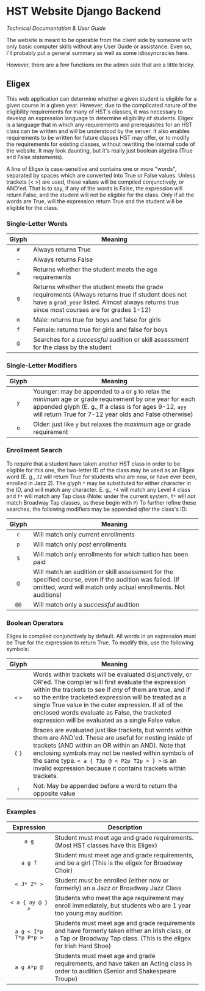 # HST Website Django Backend
*Technical Documentation & User Guide*

The website is meant to be operable from the client side by someone with only basic computer skills without any User Guide or assistance.  Even so, I'll probably put a general summary as well as some idiosyncracies here.

However, there are a few functions on the admin side that are a little tricky.

## Eligex

This web application can determine whether a given student is eligible for a given course in a given year.  However, due to the complicated nature of the eligibility requirements for many of HST's classes, it was necessary to develop an expression language to determine eligibility of students.  Eligex is a language that in which any requirements and prerequisites for an HST class can be written and will be understood by the server.  It also enables requirements to be written for future classes HST may offer, or to modify the requirements for existing classes, without rewriting the internal code of the website.  It may look daunting, but it's really just boolean algebra (True and False statements).

A line of Eligex is case-sensitive and contains one or more "words", separated by spaces which are converted into True or False values.  Unless trackets (< >) are used, these values will be compiled conjunctively, or AND'ed.  That is to say, if any of the words is False, the expression will return False, and the student will not be eligible for the class.  Only if all the words are True, will the expression return True and the student will be eligible for the class.

### Single-Letter Words
Glyph | Meaning
:---: | ---
`#` | Always returns True
`~` | Always returns False
`a` | Returns whether the student meets the age requirements
`g` | Returns whether the student meets the grade requirements (Always returns true if student does not have a `grad_year` listed.  Almost always returns true since most courses are for grades 1-12)
`m` | Male: returns true for boys and false for girls
`f` | Female: returns true for girls and false for boys
`@` | Searches for a *successful* audition or skill assessment for the class by the student
### Single-Letter Modifiers
Glyph | Meaning
:---: | ---
`y` | Younger: may be appended to `a` or `g` to relax the *minimum* age or grade requirement by one year for each appended glyph (E. g., If a class is for ages 9-12, `ayy` will return True for 7-12 year olds and False otherwise)
`o` | Older: just like `y` but relaxes the *maximum* age or grade requirement
### Enrollment Search
To require that a student have taken another HST class in order to be eligible for this one, the two-letter ID of the class may be used as an Eligex word (E. g., `J2` will return True for students who are now, or have ever been, enrolled in Jazz 2).  The glyph `*` may be substituted for either character in the ID, and will match any character.  E. g., `*4` will match any Level 4 class and `T*` will match any Tap class (Note: under the current system, `T*` will *not* match Broadway Tap classes, as these begin with `P`)
To further refine these searches, the following modifiers may be appended *after* the class's ID:

Glyph | Meaning
:---: | ---
`c` | Will match only *current* enrollments
`p` | Will match only *past* enrollments
`$` | Will match only enrollments for which tuition has been paid
`@` | Will match an audition or skill assessment for the specified course, even if the audition was failed.  (If omitted, word will match only actual enrollments. Not auditions)
`@@`| Will match only a *successful* audition

### Boolean Operators

Eligex is compiled conjunctively by default.  All words in an expression must be True for the expression to return True.  To modify this, use the following symbols:

Glyph | Meaning
:---: | ---
`<` `>` | Words within trackets will be evaluated disjunctively, or OR'ed.  The compiler will first evaluate the expression within the trackets to see if *any* of them are true, and if so the entire tracketed expression will be treated as a single True value in the outer expression.  If all of the enclosed words evaluate as False, the tracketed expression will be evaluated as a single False value.
`{` `}` | Braces are evaluated just like trackets, but words within them are AND'ed.  These are useful for nesting inside of trackets (AND within an OR within an AND).  Note that enclosing symbols may not be nested within symbols of the same type.  `< a { T3p @ < P2p T2p > } >` is an invalid expression because it contains trackets within trackets.
`!` | Not: May be appended before a word to return the opposite value

### Examples

Expression | Description
:---: | ---
`a g`| Student must meet age and grade requirements.  (Most HST classes have this Eligex)
`a g f` | Student must meet age and grade requirements, and be a girl (This is the eligex for Broadway Choir)
`< J* Z* >` | Student must be enrolled (either now or formerly) an a Jazz or Broadway Jazz Class
`< a { ay @ } >` | Students who meet the age requirement may enroll immediately, but students who are 1 year too young may audition.
`a g < I*p T*p P*p >` | Students must meet age and grade requirements and have formerly taken either an Irish class, or a Tap or Broadway Tap class. (This is the eligex for Irish Hard Shoe)
`a g A*p @` |  Students must meet age and grade requirements, and have taken an Acting class in order to audition (Senior and Shakespeare Troupe)

<!-- `a g A*p S*p @` | Students must meet age and grade requirements, have taken an Acting class, *and* must have already been in a troupe in order to audition for this class.  This is the eligex
`a g A*p !S*p @` | Students must meet age and grade requirements, and have taken an Acting class, but *not* yet been in a troupe
 -->



<!-- A*	Acting Classes
	AA: Acting A
	AB: Acting B
	A0: Showcase Acting Skit #0 (rarely used) (non-enrollable)
	A1: Showcase Acting Skit #1 (non-enrollable)
	A2: Showcase Acting Skit #2 (non-enrollable)
	A3: Showcase Acting Skit #3 (non-enrollable)
	A4: Showcase Acting Skit #4 (non-enrollable)
	A5: Showcase Acting Skit #5 (non-enrollable)
	A6: Showcase Acting Skit #6 (non-enrollable)
	A7: Showcase Acting Skit #7 (non-enrollable)
	A8: Showcase Acting Skit #8 (non-enrollable)
	A9: Showcase Acting Skit #9 (rarely used) (non-enrollable)
	AI: -> SB (former name)
B*	historical
	BT: Ballet (defunct)
C*	Choirs [Note: The numbers 1 and 2 are used instead of A and B, to avoid the counterintuitive situation of having each choir's name begin with the letter from the code of the other choir]
	C1: Broadway Choir
	C2: A Capella Choir
	CH: -> SB (Coffee House)
D*	historical
	DI: Dance Intensive (defunct)
E*	- not used -
F*	Showcase Finale
	FN: Showcase Finale, all performers in Showcase (non-enrollable)
	F0: 12th grade showcase performers who begin the finale (non-enrollable)
	F1: Finale Group #1 (non-enrollable)
	F2: Finale Group #2 (non-enrollable)
	F3: Finale Group #3 (non-enrollable)
	F4: Finale Group #4 (non-enrollable)
	F5: Finale Group #5 (non-enrollable)
	F6: Finale Group #6 (non-enrollable)
	F7: Finale Group #7 (non-enrollable)
	F8: Finale Group #8 (non-enrollable)
	F9: Finale Group #9 (non-enrollable)
	FX: Finale Group #10 (non-enrollable) [Note: Use Roman Numeral X as mnemonic]
	FY: Finale Group #11 (rarely used) (non-enrollable)
	FZ: Finale Group #12 (rarely used) (non-enrollable)
G*	alternate
	GB: -> SG
H*	Dance Class Genre: Jazz/Hip-Hop
	HB: Boys' Jazz & Hip-Hop
	HJ: Jazz & Hip-Hop
I*	Dance Class Genre: Irish Stepdancing
	IS: Irish Soft Shoe
	IH: Irish Hard Shoe
J*	alternate
	JR: -> SJ
K*	- not used -
L*	historic
	LN: Interpretive Sign Language (defunct)
M*	- not used -
N*	- not used -
O*	- not used -
P*	Dance Class Genre: Broadway Tap [Note: Broadway dance codes use last letter of genre]
	P1: Broadway Tap 1
	P2: Broadway Tap 2
Q*	- not used -
R*	- not used -
S*	Acting Troupes & Shows
	SA: Variety Show (Mnemonic: SA = Silent Auction)
	SB: Travel Troupe (Mnemonic: Uhh... Travel Troupe is made of Antimony, right?)
	SC: Showcase
	SG: Gaithersburg Troupe
	SH: Shakespeare Troupe
	SJ: Junior Troupe
	SR: Senior Troupe
T*	alternate
	TT: -> SB
U*	- not used -
V*	Variety Show
	VS: -> SA
W*	One-Time Workshops
	WX: Tech Crew Workshop
	WW: Wig Team Workshop
	WP: Prop Workshop
	WN: Painting Workshop
X*	Tech Program
	XA: Tech Apps
	XM: Make up team
	XX: Tech Team
Y*	- not used -
Z*	Dance Class Genre: Broadway Jazz [ See note at P* ]
	Z1: Broadway Jazz 1
	Z2: Broadway Jazz 2 -->
<!-- 
#name = 'mAcdonald'
#regex = r'(mac)(.+)'
#foo = re.match(regex,name,flags=re.IGNORECASE)
# bar = Each(foo.groups()).title()
# bar = ''.join(bar)
#print bar
print Each([1,2,3,4,5]).__int__ -->